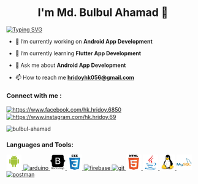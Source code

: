 <h1 align="center">I'm Md. Bulbul Ahamad 👋</h1>
  
<a href="https://git.io/typing-svg"><img src="https://readme-typing-svg.demolab.com?font=Fira+Code&size=25&color=000000&duration=3000&pause=100&width=1000&color=000000&center=true&lines=Full+Stack+App+Developer;Flutter/Android;Self+Learner;CSE+Student;Love+to+learn+new+stuffs+❤" alt="Typing SVG" /></a>
 
 
- 🔭 I’m currently working on **Android App Development**
 
- 🌱 I’m currently learning **Flutter App Development**
 
- 💬 Ask me about **Android App Development**

- 📫 How to reach me **hridoyhk056@gmail.com**

<h3 align="left">Connect with me :</h3>
<p align="left"> 
<a href="https://fb.com/https://www.facebook.com/hk.hridoy.6850" target="blank"><img align="center" src="https://raw.githubusercontent.com/rahuldkjain/github-profile-readme-generator/master/src/images/icons/Social/facebook.svg" alt="https://www.facebook.com/hk.hridoy.6850" height="30" width="40" /></a>
<a href="https://www.instagram.com/hk.hridoy.69" target="blank"><img align="center" src="https://raw.githubusercontent.com/rahuldkjain/github-profile-readme-generator/master/src/images/icons/Social/instagram.svg" alt="https://www.instagram.com/hk.hridoy.69" height="30" width="40" /></a>
</p>
 
<p align="left"> <img src="https://komarev.com/ghpvc/?username=bulbul-ahamad&label=Profile%20views&color=0e75b6&style=flat" alt="bulbul-ahamad" /> </p>

<h3 align="left">Languages and Tools:</h3>
<p align="left"> <a href="https://developer.android.com" target="_blank" rel="noreferrer"> <img src="https://raw.githubusercontent.com/devicons/devicon/master/icons/android/android-original-wordmark.svg" alt="android" width="40" height="40"/> </a> <a href="https://www.arduino.cc/" target="_blank" rel="noreferrer"> <img src="https://cdn.worldvectorlogo.com/logos/arduino-1.svg" alt="arduino" width="40" height="40"/> </a> <a href="https://getbootstrap.com" target="_blank" rel="noreferrer"> <img src="https://raw.githubusercontent.com/devicons/devicon/master/icons/bootstrap/bootstrap-plain-wordmark.svg" alt="bootstrap" width="40" height="40"/> </a> <a href="https://www.w3schools.com/css/" target="_blank" rel="noreferrer"> <img src="https://raw.githubusercontent.com/devicons/devicon/master/icons/css3/css3-original-wordmark.svg" alt="css3" width="40" height="40"/> </a> <a href="https://firebase.google.com/" target="_blank" rel="noreferrer"> <img src="https://www.vectorlogo.zone/logos/firebase/firebase-icon.svg" alt="firebase" width="40" height="40"/> </a> <a href="https://git-scm.com/" target="_blank" rel="noreferrer"> <img src="https://www.vectorlogo.zone/logos/git-scm/git-scm-icon.svg" alt="git" width="40" height="40"/> </a> <a href="https://www.w3.org/html/" target="_blank" rel="noreferrer"> <img src="https://raw.githubusercontent.com/devicons/devicon/master/icons/html5/html5-original-wordmark.svg" alt="html5" width="40" height="40"/> </a> <a href="https://www.java.com" target="_blank" rel="noreferrer"> <img src="https://raw.githubusercontent.com/devicons/devicon/master/icons/java/java-original.svg" alt="java" width="40" height="40"/> </a> <a href="https://www.linux.org/" target="_blank" rel="noreferrer"> <img src="https://raw.githubusercontent.com/devicons/devicon/master/icons/linux/linux-original.svg" alt="linux" width="40" height="40"/> </a> <a href="https://www.mysql.com/" target="_blank" rel="noreferrer"> <img src="https://raw.githubusercontent.com/devicons/devicon/master/icons/mysql/mysql-original-wordmark.svg" alt="mysql" width="40" height="40"/> </a> <a href="https://postman.com" target="_blank" rel="noreferrer"> <img src="https://www.vectorlogo.zone/logos/getpostman/getpostman-icon.svg" alt="postman" width="40" height="40"/> </a> </p>
